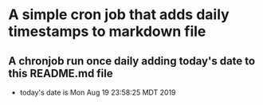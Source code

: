 A simple cron job that adds daily timestamps to markdown file
============================================================
## A chronjob run once daily adding today's date to this README.md file
* today's date is Mon Aug 19 23:58:25 MDT 2019
